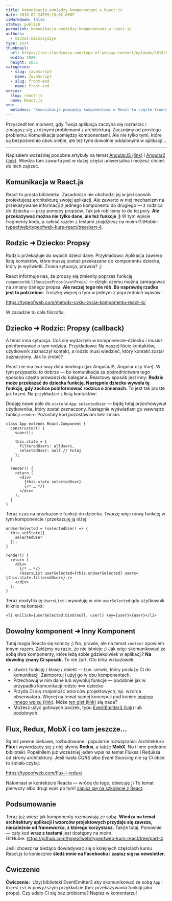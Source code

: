 ```yaml
---
title: Komunikacja pomiędzy komponentami w React.js
date: 2018-02-24T09:15:02.000Z
isMarkdown: false
status: publish
permalink: komunikacja-pomiedzy-komponentami-w-react-js
authors:
  - michal-miszczyszyn
type: post
thumbnail:
  url: https://res.cloudinary.com/type-of-web/wp-content/uploads/2018/02/pexels-photo-207135.jpeg
  width: 1920
  height: 1055
categories:
  - slug: javascript
    name: JavaScript
  - slug: front-end
    name: Front-end
series:
  slug: react-js
  name: React.js
seo:
  metadesc: "Komunikacja pomiędzy komponentami w React to często trudny temat. Wszystko wyjaśniam! Jak przekazywać dane między komponentami? Jak dziecko ma informować o czymś rodzica? No i jak połączyć ze sobą\_dowolne dwa komponenty, które leżą gdzieś\_daleko w aplikacji? Wszystko we wpisie."
---
```


Przyszedł ten moment, gdy Twoja aplikacja zaczyna się rozrastać i zmagasz się z różnymi problemami z architekturą. Zacznijmy od prostego problemu: Komunikacja pomiędzy komponentami. Ale nie tylko tymi, które są bezpośrednio obok siebie, ale też tymi dowolnie oddalonymi w aplikacji…

---

<p class="important">Napisałem wcześniej podobne artykuły na temat <a href="https://typeofweb.com/komunikacja-pomiedzy-kontrolerami/">AngularJS (link)</a> i <a href="https://typeofweb.com/komunikacja-pomiedzy-komponentami-w-angular-2/">Angular2 (link)</a>. Wiedza tam zawarta jest w dużej części uniwersalna i możesz chcieć do nich zajrzeć.</p>

<h2>Komunikacja w React.js</h2>

React to prosta biblioteka. Zasadniczo nie obchodzi jej w jaki sposób projektujesz architekturę swojej aplikacji. Ale zawarto w niej mechanizm na przekazywanie informacji z jednego komponentu do drugiego — z rodzica do dziecka — przy pomocy propsów. Tak jak robiliśmy to do tej pory. <strong>Ale przekazywać można nie tylko dane, ale też funkcje ;)</strong> W tym wpisie fragmenty kodu, a całość razem z testami znajdziesz na moim GitHubie: <a href="https://github.com/typeofweb/typeofweb-kurs-react/tree/part-4">typeofweb/typeofweb-kurs-react/tree/part-4</a>.

<h2>Rodzic ➜ Dziecko: Propsy</h2>

Rodzic przekazuje do swoich dzieci dane. Przykładowo: Aplikacja zawiera listę kontaktów, które muszą zostać przekazane do komponentu-dziecka, który je wyświetli. Znana sytuacja, prawda? ;)

React informuje nas, że propsy się zmieniły poprzez funkcję <code>componentWillReceiveProps(nextProps)</code> — dzięki czemu można zareagować na zmiany danego propsa. <strong>Ale raczej tego nie rób</strong><strong>. Bo naprawdę rzadko jest to potrzebne.</strong> Troszkę więcej o tym w jednym z poprzednich wpisów:

https://typeofweb.com/metody-cyklu-zycia-komponentu-react-js/

W zasadzie to cała filozofia.

<h2>Dziecko ➜ Rodzic: Propsy (callback)</h2>

A teraz inna sytuacja. Coś się wydarzyło w komponencie-dziecku i musisz poinformować o tym rodzica. Przykładowo: Na naszej liście kontaktów, użytkownik zaznaczył kontakt, a rodzic musi wiedzieć, który kontakt został zaznaczony. Jak to zrobić?

React nie ma two-way data bindingu (jak AngularJS, Angular czy Vue). W tym przypadku to dobrze — bo komunikacja za pośrednictwem tego sposobu często prowadzi do bałaganu. Reactowy sposób jest inny: <strong>Rodzic może przekazać do dziecka funkcję. Następnie dziecko wywoła tę funkcję, gdy zechce poinformować rodzica o zmianach. </strong>To jest tak proste jak brzmi. Na przykładzie z listą kontaktów:

Dodaję nowe pole do <code>state</code> w <code>App</code>: <code>selectedUser</code> — będę tutaj przechowywał użytkownika, który został zaznaczony. Następnie wyświetlam go wewnątrz funkcji <code>render</code>. Pozostały kod pozostawiam bez zmian:

<pre><code class="language-jsx">class App extends React.Component {
  constructor() {
    super();

    this.state = {
      filteredUsers: allUsers,
      selectedUser: null // tutaj
    };
  }

  render() {
    return (
      &lt;div&gt;
        {this.state.selectedUser}
        {/* … */}
      &lt;/div&gt;
    );
  }
}
</code></pre>

Teraz czas na przekazanie funkcji do dziecka. Tworzę więc nową funkcję w tym komponencie i przekazuję ją niżej:

<pre class="language-jsx"><code>onUserSelected = (selectedUser) =&gt; {
  this.setState({
    selectedUser
  });
}

render() {
  return (
    &lt;div&gt;
      {/* … */}
      &lt;UsersList userSelected={this.onUserSelected} users={this.state.filteredUsers} /&gt;
    &lt;/div&gt;
  );
}</code></pre>

Teraz modyfikuję <code>UsersList</code> i wywołuję w nim <code>userSelected</code> gdy użytkownik kliknie na kontakt:

<pre class="language-jsx"><code>&lt;li onClick={userSelected.bind(null, user)} key={user}&gt;{user}&lt;/li&gt;</code></pre>

<h2>Dowolny komponent ➜ Inny Komponent</h2>

Tutaj magia Reacta się kończy ;) No, prawie, ale na temat <code>context</code> opowiem innym razem. Załóżmy na razie, że nie istnieje ;) Jak więc skomunikować ze sobą dwa komponenty, które leżą sobie gdziekolwiek w aplikacji? <strong>Na dowolny znany Ci sposób.</strong> To nie żart. Oto kilka wskazówek:

<ul>
    <li>stwórz funkcję / klasę / obiekt — tzw. serwis, który posłuży Ci do komunikacji. Zaimportuj i użyj go w obu komponentach.</li>
    <li>Przechowuj w nim dane lub wywołuj funkcje — podobnie jak w przypadku komunikacji rodzic ⟺ dziecko</li>
    <li>Przyda Ci się znajomość wzorców projektowych, np. wzorca obserwatora. Więcej na temat samej koncepcji pod koniec <a href="https://typeofweb.com/komunikacja-pomiedzy-kontrolerami/#staredobrewzorceprojektowe">mojego innego wpisu (link)</a>. Może <a href="https://gist.github.com/typeofweb/cea958c4c644b3fffe8537e21a419d4d">ten gist (link)</a> się nada?</li>
    <li>Możesz użyć gotowych paczek, typu <a href="https://www.npmjs.com/package/eventemitter3">EventEmitter3 (link)</a> lub podobnych.</li>
</ul>

<h2>Flux, Redux, MobX i co tam jeszcze…</h2>

Są też pewne ciekawe, rozbudowane i popularne rozwiązania: Architektura <strong>Flux</strong> i wywodzący się z niej słynny <strong>Redux</strong>, a także <strong>MobX</strong>. No i inne podobne biblioteki. Popełniłem już wcześniej jeden wpis na temat Fluksa i Reduksa od strony architektury. Jeśli hasła <em>CQRS</em> albo <em>Event Sourcing</em> nie są Ci obce to śmiało czytaj:

https://typeofweb.com/flux-i-redux/

Natomiast w kontekście Reacta — wrócę do tego, obiecuję ;) To temat pierwszy albo drugi wpis po tym! <a href="https://szkolenia.typeofweb.com/" target="_blank">zapisz się na szkolenie z React</a>.

<h2>Podsumowanie</h2>

Teraz już wiesz jak komponenty rozmawiają ze sobą. <strong>Wiedza na temat architektury aplikacji i wzorców projektowych przydaje się zawsze, niezależnie od frameworka, z którego korzystasz.</strong> Także tutaj. Ponownie — cały kod <strong>wraz z testami</strong> jest dostępny na moim GitHubie: <a href="https://github.com/typeofweb/typeofweb-kurs-react/tree/part-3">https://github.com/typeofweb/typeofweb-kurs-react/tree/part-4</a>

Jeśli chcesz na bieżąco dowiadywać się o kolejnych częściach kursu React.js to koniecznie <strong>śledź mnie na Facebooku i zapisz się na newsletter.</strong>

<NewsletterForm />

<FacebookPageWidget />

<h2>Ćwiczenie</h2>

<strong>Ćwiczenie:</strong>  Użyj biblioteki EventEmitter3 aby skomunikować ze sobą <code>App</code> i <code>UsersList</code> w powyższym przykładzie (bez przekazywania funkcji jako props). Czy udało Ci się bez problemu? Napisz w komentarzu!

